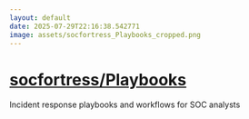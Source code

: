 ```yaml
---
layout: default
date: 2025-07-29T22:16:38.542771
image: assets/socfortress_Playbooks_cropped.png
---
```


# [socfortress/Playbooks](https://github.com/socfortress/Playbooks)

Incident response playbooks and workflows for SOC analysts
